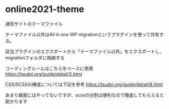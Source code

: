# online2021-theme

通信サイトのテーマファイル

テーマファイル以外はAll in one WP migrationというプラグインを使って共有する。

該当プラグインのエクスポートから「テーマファイル以外」をエクスポートし、migrationフォルダに格納する


コーディングルールはこちらをベースに使用
https://tsudoi.org/guide/detail/2.html

CSS/SCSSの構成については下記を参考
https://tsudoi.org/guide/detail/8.html


あまり厳密にはやってないですが、scssの分割は便利なので徹底してもらえると助かります
